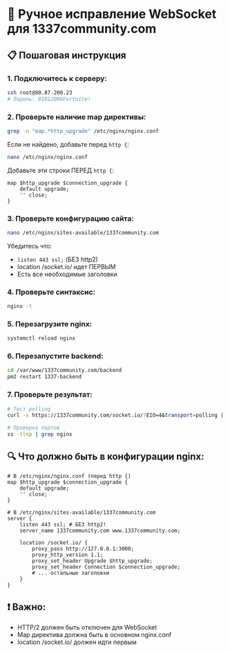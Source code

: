 # 🔧 Ручное исправление WebSocket для 1337community.com

## 📋 Пошаговая инструкция

### 1. Подключитесь к серверу:
```bash
ssh root@80.87.200.23
# Пароль: 01012006Fortnite!
```

### 2. Проверьте наличие map директивы:
```bash
grep -n "map.*http_upgrade" /etc/nginx/nginx.conf
```

Если не найдено, добавьте перед `http {`:
```bash
nano /etc/nginx/nginx.conf
```

Добавьте эти строки ПЕРЕД `http {`:
```nginx
map $http_upgrade $connection_upgrade {
    default upgrade;
    '' close;
}
```

### 3. Проверьте конфигурацию сайта:
```bash
nano /etc/nginx/sites-available/1337community.com
```

Убедитесь что:
- `listen 443 ssl;` (БЕЗ http2)
- location /socket.io/ идет ПЕРВЫМ
- Есть все необходимые заголовки

### 4. Проверьте синтаксис:
```bash
nginx -t
```

### 5. Перезагрузите nginx:
```bash
systemctl reload nginx
```

### 6. Перезапустите backend:
```bash
cd /var/www/1337community.com/backend
pm2 restart 1337-backend
```

### 7. Проверьте результат:
```bash
# Тест polling
curl -s https://1337community.com/socket.io/?EIO=4&transport=polling | head -c 50

# Проверка портов
ss -tlnp | grep nginx
```

## 🔍 Что должно быть в конфигурации nginx:

```nginx
# В /etc/nginx/nginx.conf (перед http {)
map $http_upgrade $connection_upgrade {
    default upgrade;
    '' close;
}

# В /etc/nginx/sites-available/1337community.com
server {
    listen 443 ssl; # БЕЗ http2!
    server_name 1337community.com www.1337community.com;

    location /socket.io/ {
        proxy_pass http://127.0.0.1:3000;
        proxy_http_version 1.1;
        proxy_set_header Upgrade $http_upgrade;
        proxy_set_header Connection $connection_upgrade;
        # ... остальные заголовки
    }
}
```

## ❗ Важно:
- HTTP/2 должен быть отключен для WebSocket
- Map директива должна быть в основном nginx.conf
- location /socket.io/ должен идти первым 